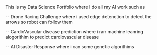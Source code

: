 This is my Data Science Portfolio where I do all my AI work such as

-- Drone Racing Challenge where i used edge detenction to detect the arrows so robot can follow them

-- CardioVascular disease prediction where i ran machine leanring alogorithim to predict cardiovascular disease

-- AI Disaster Response where i can some genetic algorithims
